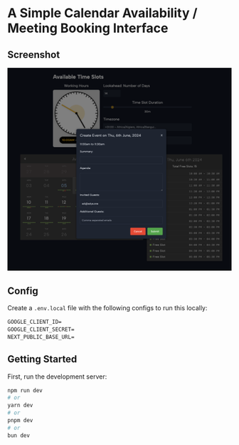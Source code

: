 # A Simple Calendar Availability / Meeting Booking Interface

## Screenshot

![screenshot.png](public%2Fscreenshot.png)

## Config

Create a `.env.local` file with the following configs to run this locally:

```.txt
GOOGLE_CLIENT_ID=
GOOGLE_CLIENT_SECRET=
NEXT_PUBLIC_BASE_URL=
```

## Getting Started

First, run the development server:

```bash
npm run dev
# or
yarn dev
# or
pnpm dev
# or
bun dev
```

